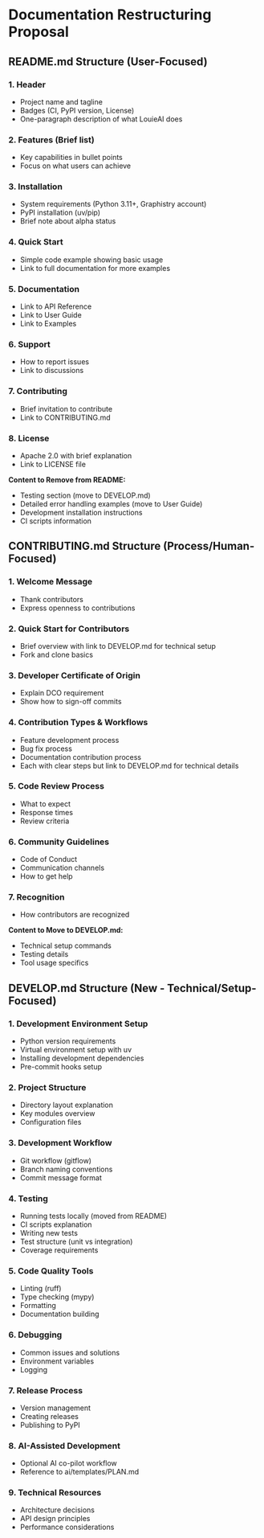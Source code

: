 # Documentation Restructuring Proposal

## README.md Structure (User-Focused)

### 1. Header
- Project name and tagline
- Badges (CI, PyPI version, License)
- One-paragraph description of what LouieAI does

### 2. Features (Brief list)
- Key capabilities in bullet points
- Focus on what users can achieve

### 3. Installation
- System requirements (Python 3.11+, Graphistry account)
- PyPI installation (uv/pip)
- Brief note about alpha status

### 4. Quick Start
- Simple code example showing basic usage
- Link to full documentation for more examples

### 5. Documentation
- Link to API Reference
- Link to User Guide
- Link to Examples

### 6. Support
- How to report issues
- Link to discussions

### 7. Contributing
- Brief invitation to contribute
- Link to CONTRIBUTING.md

### 8. License
- Apache 2.0 with brief explanation
- Link to LICENSE file

**Content to Remove from README:**
- Testing section (move to DEVELOP.md)
- Detailed error handling examples (move to User Guide)
- Development installation instructions
- CI scripts information

## CONTRIBUTING.md Structure (Process/Human-Focused)

### 1. Welcome Message
- Thank contributors
- Express openness to contributions

### 2. Quick Start for Contributors
- Brief overview with link to DEVELOP.md for technical setup
- Fork and clone basics

### 3. Developer Certificate of Origin
- Explain DCO requirement
- Show how to sign-off commits

### 4. Contribution Types & Workflows
- Feature development process
- Bug fix process
- Documentation contribution process
- Each with clear steps but link to DEVELOP.md for technical details

### 5. Code Review Process
- What to expect
- Response times
- Review criteria

### 6. Community Guidelines
- Code of Conduct
- Communication channels
- How to get help

### 7. Recognition
- How contributors are recognized

**Content to Move to DEVELOP.md:**
- Technical setup commands
- Testing details
- Tool usage specifics

## DEVELOP.md Structure (New - Technical/Setup-Focused)

### 1. Development Environment Setup
- Python version requirements
- Virtual environment setup with uv
- Installing development dependencies
- Pre-commit hooks setup

### 2. Project Structure
- Directory layout explanation
- Key modules overview
- Configuration files

### 3. Development Workflow
- Git workflow (gitflow)
- Branch naming conventions
- Commit message format

### 4. Testing
- Running tests locally (moved from README)
- CI scripts explanation
- Writing new tests
- Test structure (unit vs integration)
- Coverage requirements

### 5. Code Quality Tools
- Linting (ruff)
- Type checking (mypy)
- Formatting
- Documentation building

### 6. Debugging
- Common issues and solutions
- Environment variables
- Logging

### 7. Release Process
- Version management
- Creating releases
- Publishing to PyPI

### 8. AI-Assisted Development
- Optional AI co-pilot workflow
- Reference to ai/templates/PLAN.md

### 9. Technical Resources
- Architecture decisions
- API design principles
- Performance considerations